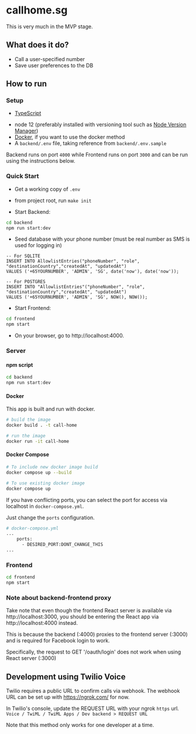 # callhome.sg

This is very much in the MVP stage.

## What does it do?

- Call a user-specified number
- Save user preferences to the DB

## How to run

### Setup

- [TypeScript](https://www.npmjs.com/package/typescript)
<!-- TODO we've upgraded node, so this is out of date -->
- node 12 (preferably installed with versioning tool such as [Node Version Manager](https://github.com/nvm-sh/nvm))
- [Docker](https://docs.docker.com/get-docker/), if you want to use the docker method
- A `backend/.env` file, taking reference from `backend/.env.sample`

Backend runs on port `4000` while Frontend runs on port `3000` and can be run using the instructions below.

### Quick Start

- Get a working copy of `.env`

- from project root, run `make init`

- Start Backend:

```bash
cd backend
npm run start:dev
```

- Seed database with your phone number (must be real number as SMS is used for logging in)

```
-- For SQLITE
INSERT INTO AllowlistEntries("phoneNumber", "role", "destinationCountry","createdAt", "updatedAt")
VALUES ('+65YOURNUMBER', 'ADMIN', 'SG', date('now'), date('now'));

-- For POSTGRES
INSERT INTO "AllowlistEntries"("phoneNumber", "role", "destinationCountry","createdAt", "updatedAt")
VALUES ('+65YOURNUMBER', 'ADMIN', 'SG', NOW(), NOW());
```

- Start Frontend:

```bash
cd frontend
npm start
```

- On your browser, go to http://localhost:4000.

### Server

#### npm script

```bash
cd backend
npm run start:dev
```

#### Docker

This app is built and run with docker.

```sh
# build the image
docker build . -t call-home

# run the image
docker run -it call-home
```

#### Docker Compose

```bash
# To include new docker image build
docker compose up --build

# To use existing docker image
docker compose up
```

If you have conflicting ports, you can select the port for access via localhost in `docker-compose.yml`.

Just change the `ports` configuration.

```bash
# docker-compose.yml
...
    ports:
      - DESIRED_PORT:DONT_CHANGE_THIS
...
```

### Frontend

```bash
cd frontend
npm start
```

### Note about backend-frontend proxy

Take note that even though the frontend React server is available via http://localhost:3000, you should be entering the React app via http://localhost:4000 instead.

This is because the backend (:4000) proxies to the frontend server (:3000) and is required for Facebook login to work.

Specifically, the request to GET '/oauth/login' does not work when using React server (:3000)

## Development using Twilio Voice

Twilio requires a public URL to confirm calls via webhook. The webhook URL can be set up with https://ngrok.com/ for now.

In Twilio's console, update the REQUEST URL with your ngrok `https` url.
`Voice / TwiML / TwiML Apps / Dev backend > REQUEST URL`

Note that this method only works for one developer at a time.
